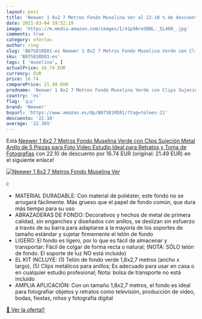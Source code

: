 ```yaml
---
layout: post
title: 'Neewer 1 8x2 7 Metros Fondo Muselina Ver al 22.10 % de descuento'
date: 2021-03-04 19:52:19
image: 'https://m.media-amazon.com/images/I/41p9AreSQNL._SL400_.jpg'
comments: true
category: ofertas
author: ring
slug: 'B07S81RD81-es Neewer 1 8x2 7 Metros Fondo Muselina Verde con Clips...'
sku: 'B07S81RD81-es'
tags: [ 'muselina', ]
actualPrice: 16.74 EUR
currency: EUR
price: 16.74
comparePrice: 21.49 EUR
prodname: 'Neewer 1 8x2 7 Metros Fondo Muselina Verde con Clips Sujeción Metal Anillo de 5 Piezas para Foto Video Estudio  Ideal para Retratos y Toma de Fotografías'
country: 'es'
flag: '🇪🇸'
brand: 'Neewer'
buyurl: 'https://www.amazon.es/dp/B07S81RD81/?tag=tolees-21'
descuento: '22.10'
average: '22.365'
---
```


Está [Neewer 1 8x2 7 Metros Fondo Muselina Verde con Clips Sujeción Metal Anillo de 5 Piezas para Foto Video Estudio  Ideal para Retratos y Toma de Fotografías](https://www.amazon.es/dp/B07S81RD81/?tag=tolees-21) con 22.10 de descuento por 16.74 EUR (original: 21.49 EUR) en el siguiente enlace!

[![Neewer 1 8x2 7 Metros Fondo Muselina Ver](https://m.media-amazon.com/images/I/41p9AreSQNL._SL400_.jpg)](https://www.amazon.es/dp/B07S81RD81/?tag=tolees-21)

ℹ️:

- MATERIAL DURADABLE: Con material de poliéster, este fondo no se arrugará fácilmente. Más grueso que el papel de fondo común, que dura más tiempo para su uso
- ABRAZADERAS DE FONDO: Decorativos y hechos de metal de primera calidad, sin enganches y diseñados con anillos, se deslizan sin esfuerzo a través de su barra para adaptarse a la mayoría de los soportes de tamaño estándar y sujetar firmemente el telón de fondo
- LIGERO: El fondo es ligero, por lo que es fácil de almacenar y transportar; Fácil de colgar de forma recta o natural; (NOTA: SÓLO telón de fondo. El soporte de luz NO está incluido)
- EL KIT INCLUYE: (1) Telón de fondo verde 1,8x2,7 metros (ancho x largo), (5) Clips metálicos para anillos; Es adecuado para usar en casa o en cualquier estudio profesional; Nota: bolsa de transporte no está incluido
- AMPLIA APLICACIÓN: Con un tamaño 1,8x2,7 metros, el fondo es ideal para fotografiar objetos y retratos como televisión, producción de video, bodas, fiestas, niños y fotografía digital

[🛒 Ver la oferta!!](https://www.amazon.es/dp/B07S81RD81/?tag=tolees-21)
